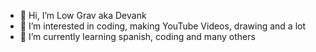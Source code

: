 - 👋 Hi, I’m Low Grav aka Devank
- 👀 I’m interested in coding, making YouTube Videos, drawing and a lot
- 🌱 I’m currently learning spanish, coding and many others 
